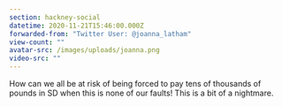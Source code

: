 ```yaml
---
section: hackney-social
datetime: 2020-11-21T15:46:00.000Z
forwarded-from: "Twitter User: @joanna_latham"
view-count: ""
avatar-src: /images/uploads/joanna.png
video-src: ""
---
```

How can we all be at risk of being forced to pay tens of thousands of pounds in SD when this is none of our faults! This is a bit of a nightmare.
